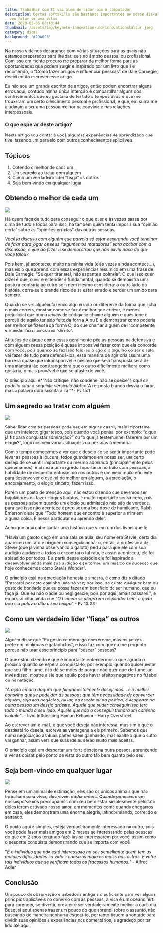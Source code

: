 ```yaml
---
title: Trabalhar com TI vai além de lidar com o computador
description: Certas softskills são bastante importantes no nosso dia-a-dia, aqui
  vou falar de uma delas
date: 2020-05-06 08:48:44
thumbnail: /assets/img/keynote-innovation-und-innovationskultur.jpeg
category: dicas
background: "#2DA0C3"
---
```

<!--StartFragment-->

Na nossa vida nos deparamos com várias situações para as quais não estamos preparados para lhe dar, seja no âmbito pessoal ou profissional. Com isso em mente procuro me preparar da melhor forma para as oportunidades que podem surgir e inspirado por um livro que li e recomendo, o “Como fazer amigos e influenciar pessoas” de Dale Carnegie, decidi então escrever esse artigo.

Eu não sou um grande escritor de artigos, então podem encontrar alguns erros aqui, contudo minha única intenção é compartilhar alguns dos conhecimentos que eu gostaria de ter tido a tempos atrás e que me trouxeram um certo crescimento pessoal e profissional, e que, em suma me ajudaram a ser uma pessoa melhor no convívio e nas relações interpessoais.

### O que esperar deste artigo?

Neste artigo vou contar à você algumas experiências de aprendizado que tive, fazendo um paralelo com outros conhecimentos aplicáveis.

## Tópicos

1. Obtendo o melhor de cada um
2. Um segredo ao tratar com alguém
3. Como um verdadeiro líder “fisga” os outros
4. Seja bem-vindo em qualquer lugar

## Obtendo o melhor de cada um

![](/assets/img/image.jpeg)

Há quem faça de tudo para conseguir o que quer e às vezes passa por cima de tudo e todos para isso, há também quem tenta impor a sua “opinião certa” sobre as “opiniões erradas” das outras pessoas.

*Você já discutiu com alguém que parecia só estar esperando você terminar de falar para jogar os seus “argumentos matadores” para acabar com a discussão, e que ao fazer isso demonstrou que não ouviu nada do que você falou?*

Pois bem, já aconteceu muito na minha vida (e às vezes ainda acontece...), mas eis o que aprendi com essas experiências resumido em uma frase de Dale Carnegie: “Se quer tirar mel, não espante a colmeia”. O que isso quer dizer é que, ouvir e entender é fundamental, quando se demonstra uma postura contrária ao outro sem nem mesmo considerar o outro lado da história, corre-se o grande risco de se estar errado e perder um amigo para sempre.

Quando se ver alguém fazendo algo errado ou diferente da forma que acha o mais correto, mostrar como se faz é melhor que criticar, é menos prejudicial que numa *review* de código se chame alguém e questione o porquê de aquilo ter sido feito da forma A ou B e demonstrar como poderia ser melhor se fizesse da forma C, do que chamar alguém de incompetente e mandar fazer as coisas “direito”.

Atitudes de ataque como essas geralmente põe as pessoas na defensiva e com alguém nessa posição é quase impossível fazer com que ela concorde com você, pois quando se faz isso fere-se o ego e o orgulho do ser e este vai fazer de tudo para defendê-los, essa maneira de agir cria assim uma barreira quase que intransponível e mesmo que seja transposta será de uma maneira tão constrangedora que o outro dificilmente melhora como gostaria, o mais provável é que se afaste de você.

O princípio aqui é*“Não critique, não condene, não se queixe”*e aqui eu poderia citar o seguinte versículo bíblico*“A resposta branda desvia o furor, mas a palavra dura suscita a ira.”*- Pv 15:1

## Um segredo ao tratar com alguém

![](/assets/img/image.jpg)

Saber lidar com as pessoas pode ser, em alguns casos, mais importante que um intelecto gigantesco, pois quando você pensa, por exemplo: “o que já fiz para conquistar admiração?” ou “o que já testemunhei fazerem por um elogio?”, logo nos vem várias situações ou pessoas à memória.

Com o tempo começamos a ver que o desejo de se sentir importante pode levar as pessoas à loucura, todos guardamos em nosso ser, um certo desejo de se sentir importante ou mesmo admirado (principalmente pelos que amamos), e aí mora um segredo importante no trato com pessoas, a habilidade de despertar entusiasmo nos outros é um meio muito eficiente para desenvolver o que há de melhor em alguém, a apreciação, o encorajamento, o elogio sincero, fazem isso.

Porém um ponto de atenção aqui, não estou dizendo que devemos ser bajuladores ou fazer elogios baratos, é muito importante ser sincero, pois as pessoas sabem quando um elogio ou admiração não são de verdade, para que isso não aconteça é preciso uma boa dose de humildade, Ralph Emerson disse que “Todo homem que encontro é superior a mim em alguma coisa. E nesse particular eu aprendo dele”.

Acho que aqui cabe contar uma história que vi em um dos livros que li:

“Havia um garoto cego em uma sala de aula, seu nome era Stevie, certo dia apareceu um rato e ninguém conseguia achá-lo, então, a professora de Stevie (que já vinha observando o garoto) pediu para que ele com sua audição ajudasse a todos a encontrar o tal rato, e assim aconteceu, ele foi aplaudido por todos. E a partir desse episódio ele foi inspirado a desenvolver ainda mais sua audição e se tornou um músico de sucesso que hoje conhecemos como Stevie Wonder”.

O princípio está na apreciação honesta e sincera, é como diz o ditado "Passarei por este caminho uma só vez; por isso, se existe qualquer bem ou gesto de bondade que eu possa fazer em benefício do ser humano, que eu faça já. Que eu não o adie ou negligencie, pois por aqui jamais passarei.", e eu posso citar ainda que “*O homem se alegra em responder bem, e quão boa é a palavra dita a seu tempo*” - Pv 15:23

## Como um verdadeiro líder “fisga” os outros

![](/assets/img/image-2-.png)

Alguém disse que “Eu gosto de morango com creme, mas os peixes preferem minhocas e gafanhotos”, e isso faz com que eu me pergunte porque não usar esse princípio para “pescar” pessoas?

O que estou dizendo é que é importante entendermos o que agrada o próximo quando se espera conquistá-lo, por exemplo, quando quiser evitar que seu filho fume, não dê sermões de porque não quer que ele fume, ao invés disso, mostre a ele que aquilo pode haver efeitos negativos no futebol ou na natação.

*"A ação emana daquilo que fundamentalmente desejamos... e o melhor conselho que se pode dar às pessoas que têm necessidade de convencer alguém, seja nos negócios, no lar, na escola ou na política, é despertar na outra pessoa um desejo ardente. Aquele que puder conseguir isso terá todo o mundo a seu lado. Aquele que não o conseguir trilhará um caminho isolado"*. - livro Influencing Human Behavior - Harry Overstreet

Ao escrever um e-mail, o que você deseja não interessa, mas sim o que o destinatário deseja, escreva as vantagens a ele primeiro. Sabemos que numa negociação as duas partes saem ganhando, mas exalte o que o outro vai ganhar, assim verá que suas idéias serão muito mais aceitas.

O princípio está em despertar um forte desejo na outra pessoa, aprendendo a ver as coisas pelo ponto de vista do outro tão bem quanto pelo seu.

## Seja bem-vindo em qualquer lugar

![](/assets/img/1image.jpg)

Pense em um animal de estimação, eles são os únicos animais que não trabalham para viver, eles vivem de*dar amor*… Quando pensamos em nossos*pets*e nos preocupamos com seu bem estar simplesmente pelo fato deles terem cativado nosso amor, em momentos como quando chegamos em casa, eles demonstram uma enorme alegria, latindo/miando, correndo e saltando.

O ponto aqui é simples, esteja verdadeiramente interessado no outro, pois você pode fazer mais amigos em 2 meses se interessando pelas pessoas do que em 2 anos tentando fazê-las se interessarem por você, assim como o seu*pet*te conquista demonstrando que se importa com você.

"*É o indivíduo que não está interessado no seu semelhante quem tem as maiores dificuldades na vida e causa os maiores males aos outros. É entre tais indivíduos que se verificam todos os fracassos humanos.*" - Alfred Adler

## Conclusão

Um pouco de observação e sabedoria antiga é o suficiente para ver alguns princípios aplicáveis no convívio com as pessoas, a vida é um oceano fértil para aprender, se divertir, crescer e ser verdadeiramente melhor a cada dia. Busquei aqui apenas trazer um pouco do que aprendi sobre o assunto, não buscando de maneira nenhuma esgotá-lo, por tanto fiquem a vontade para dividir suas opiniões e experiências nos comentários, e agradeço por ter lido até aqui.

<!--EndFragment-->